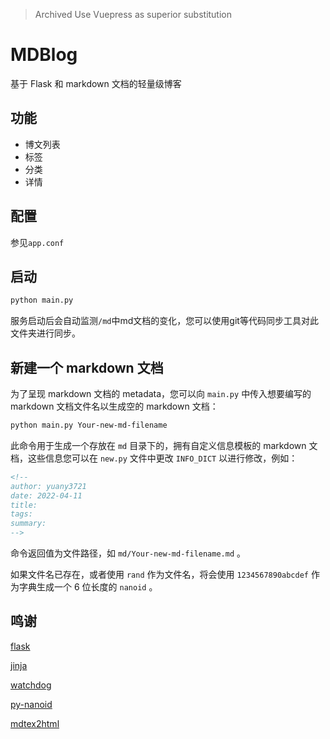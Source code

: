 
> Archived 
> Use Vuepress as superior substitution


# MDBlog

基于 Flask 和 markdown 文档的轻量级博客

## 功能

- 博文列表
- 标签
- 分类
- 详情

## 配置

参见`app.conf`

## 启动

```bash
python main.py
```
服务启动后会自动监测`/md`中md文档的变化，您可以使用git等代码同步工具对此文件夹进行同步。

## 新建一个 markdown 文档

为了呈现 markdown 文档的 metadata，您可以向 `main.py` 中传入想要编写的 markdown 文档文件名以生成空的 markdown 文档：

```bash
python main.py Your-new-md-filename
```

此命令用于生成一个存放在 `md` 目录下的，拥有自定义信息模板的 markdown 文档，这些信息您可以在 `new.py` 文件中更改 `INFO_DICT` 以进行修改，例如：

```markdown
<!--
author: yuany3721
date: 2022-04-11
title:
tags:
summary:
-->
```

命令返回值为文件路径，如 `md/Your-new-md-filename.md` 。

如果文件名已存在，或者使用 `rand` 作为文件名，将会使用 `1234567890abcdef` 作为字典生成一个 6 位长度的 `nanoid` 。

## 鸣谢

[flask](https://github.com/pallets/flask)

[jinja](https://github.com/pallets/jinja)

[watchdog](https://github.com/gorakhargosh/watchdog)

[py-nanoid](https://github.com/puyuan/py-nanoid)

[mdtex2html](https://github.com/polarwinkel/mdtex2html)


